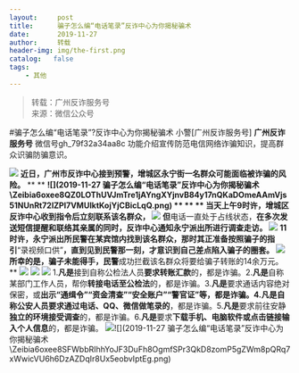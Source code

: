 ```yaml
---
layout:     post
title:      骗子怎么编“电话笔录”反诈中心为你揭秘骗术
date:       2019-11-27
author:     转载
header-img: img/the-first.png
catalog:   false
tags:
    - 其他
---
```


<blockquote><p>转载：广州反诈服务号<br>
来源：微信公众号</p></blockquote>

#骗子怎么编“电话笔录”?反诈中心为你揭秘骗术
小警[广州反诈服务号]
**广州反诈服务号**
微信号gh_79f32a34aa8c
功能介绍宣传防范电信网络诈骗知识，提高群众识骗防骗意识。

![]({{site.baseurl}}/postimg/Zeibia6oxee8QP5m0QVIFRIhMBFCM7eaFn3MR8HtpibiaNF3d1hevbyNDXNBKmP4ic2juCCL82ptJUlf1ZCGOezaTRA.gif)
**近日，广州市反诈中心接到预警，增城区永宁街一名群众可能面临被诈骗的风险。**
**
**
**![](2019-11-27
骗子怎么编“电话笔录”反诈中心为你揭秘骗术\\Zeibia6oxee8QZ0LOThUVJmTre1jAYngXYjnvB84y17nQKaDOmeAAmVjs51NUnRt72lZPI7VMUIktKojYjCBicLqQ.png)
**
**
**
当天上午9时许，**增城区反诈中心收到指令后立刻联系该名群众，**
![]({{site.baseurl}}/postimg/Zeibia6oxee8QZ0LOThUVJmTre1jAYngXYS7TxlVpkqPBoNVR6AWFolYIZ6ffTeux85NBHENdoGhkJGc3Q0rnjPA.gif)
但**电话一直处于占线状态，**在多次发送短信提醒和联络其亲属的同时，反诈中心通知永宁派出所进行调查走访。
![]({{site.baseurl}}/postimg/Zeibia6oxee8QZ0LOThUVJmTre1jAYngXYnC6tO4RibaD7IdiaDA7iaGLf4lJINg5nQGfS57hs4PlgSK7ZJpz1eNRQQ.gif)
11时许，永宁派出所民警在某宾馆内找到该名群众，那时其正准备按照骗子的指引**“录视频口供”**，直到见到民警那一刻，才意识到自己差点陷入骗子的圈套。
![]({{site.baseurl}}/postimg/Zeibia6oxee8QZ0LOThUVJmTre1jAYngXY2QkbJNOtJp5tWTBlYS6ibNGymgfZ8rI8SvNkN5Kq5ticC0Jlc17gCYKA.gif)
所幸的是，骗子未能得手，民警**成功拦截该名群众将要给骗子转账的14余万元。**
![]({{site.baseurl}}/postimg/Zeibia6oxee8QZ0LOThUVJmTre1jAYngXYzt2VDYCckbtPAGPKZNWuGATSHoUnujBH1b4wIibeciblgpvwDtJwTkdQ.png)
![]({{site.baseurl}}/postimg/Zeibia6oxee8QZ0LOThUVJmTre1jAYngXYhGpVVkYJL6bBXHOvK2rRa8XCNHIdgjibRhJNI9LtQOkruqK6riac2bOw.jpeg)
![]({{site.baseurl}}/postimg/Zeibia6oxee8QZ0LOThUVJmTre1jAYngXYcLrKUwkXjNuyQmoicib5GIdtDmiatEp3zDsgts4BFTZJZmgibzUBicb6SlA.png)
1.**凡是**接到自称公检法人员**要求转账汇款**的，都是诈骗。2.**凡是**自称某部门工作人员，帮你**转接电话至公检法**的，都是诈骗。3\.**凡是**要求通话内容绝对保密，或**出示“通缉令”“资金清查”“安全账户”“警官证”**等，都是诈骗。4.**凡是**自称公安人员要求**通过电话、QQ、微信做笔录的**，都是诈骗。5.**凡是**要求前往安静**独立的环境接受调查**的，都是诈骗。6\.**凡是**要求**下载手机、电脑软件或点击链接输入个人信息**的，都是诈骗。
![]({{site.baseurl}}/postimg/Zeibia6oxee8QP5m0QVIFRIhMBFCM7eaFn4r7ufSm0Ma5I0nRV6UDCALV3ePbShFzvxNkzrzuyReS6j0iape39Q9w.png)![](2019-11-27
骗子怎么编“电话笔录”反诈中心为你揭秘骗术\\Zeibia6oxee8SFWbbRIhhYoJF3DuFh8OgmfSPr3QkD8zomP5gZWm8pQRq7xWwicVU6h6DzAZDqIr8Ux5eobvIptEg.png)
